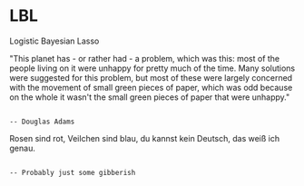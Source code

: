 # LBL
Logistic Bayesian Lasso

"This planet has - or rather had - a problem, which was this: most of the people living on it were unhappy for 
pretty much of the time. Many solutions were suggested for this problem, but most of these were largely concerned 
with the movement of small green pieces of paper, which was odd because on the whole it wasn't the small green pieces
of  paper that were unhappy."

                                                                                        -- Douglas Adams
                                                                                                  
 Rosen sind rot, Veilchen sind blau, du kannst kein Deutsch, das weiß ich genau.
 
                                                                              -- Probably just some gibberish

                                                     

